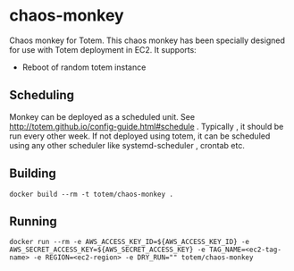 # chaos-monkey
Chaos monkey for Totem. This chaos monkey has been specially designed for use with Totem deployment in EC2. It supports:
- Reboot of random totem instance

## Scheduling
Monkey can be deployed as a scheduled unit. See http://totem.github.io/config-guide.html#schedule . 
Typically , it should be run every other week. If not deployed using totem, it can be scheduled using any other scheduler like systemd-scheduler , crontab etc.

## Building
```
docker build --rm -t totem/chaos-monkey . 
```

## Running
```
docker run --rm -e AWS_ACCESS_KEY_ID=${AWS_ACCESS_KEY_ID} -e AWS_SECRET_ACCESS_KEY=${AWS_SECRET_ACCESS_KEY} -e TAG_NAME=<ec2-tag-name> -e REGION=<ec2-region> -e DRY_RUN="" totem/chaos-monkey
```


